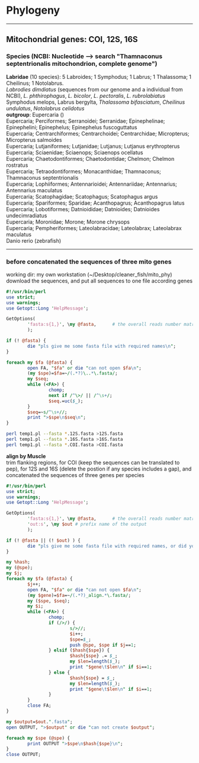 # Phylogeny
-----------
## Mitochondrial genes: COI, 12S, 16S
### Species (NCBI: Nucleotide --> search "Thamnaconus septentrionalis mitochondrion, complete genome")
**Labridae** (10 species): 5 Labroides; 1 Symphodus; 1 Labrus; 1 Thalassoma; 1 Cheilinus; 1 Notolabrus.     
*Labrodies dimdiatus* (sequences from our genome and a individual from NCBI), *L. phthirophagus*, *L. bicolor*, *L. pectoralis*, *L. rubrolabiatus*     
Symphodus melops, Labrus bergylta, *Thalassoma bifasciatum*, *Cheilinus undulatus*, *Notolabrus celidotus*    
**outgroup**: Eupercaria ()     
Eupercaria; Perciformes; Serranoidei; Serranidae; Epinephelinae; Epinephelini; Epinephelus; Epinephelus fuscoguttatus    
Eupercaria; Centrarchiformes; Centrarchoidei; Centrarchidae; Micropterus; Micropterus salmoides    
Eupercaria; Lutjaniformes; Lutjanidae; Lutjanus; Lutjanus erythropterus     
Eupercaria; Sciaenidae; Sciaenops; Sciaenops ocellatus     
Eupercaria; Chaetodontiformes; Chaetodontidae; Chelmon; Chelmon rostratus     
Eupercaria; Tetraodontiformes; Monacanthidae; Thamnaconus; Thamnaconus septentrionalis     
Eupercaria; Lophiiformes; Antennarioidei; Antennariidae; Antennarius; Antennarius maculatus       
Eupercaria; Scatophagidae; Scatophagus; Scatophagus argus        
Eupercaria; Spariformes; Sparidae; Acanthopagrus; Acanthopagrus latus      
Eupercaria; Lobotiformes; Datnioididae; Datnioides; Datnioides undecimradiatus     
Eupercaria; Moronidae; Morone; Morone chrysops     
Eupercaria; Pempheriformes; Lateolabracidae; Lateolabrax; Lateolabrax maculatus  
Danio rerio (zebrafish)     
***
### before concatenated the sequences of three mito genes
working dir: my own workstation (~/Desktop/cleaner_fish/mito_phy)    
download the sequences, and put all sequences to one file according genes      
```perl
#!/usr/bin/perl
use strict;
use warnings;
use Getopt::Long 'HelpMessage';

GetOptions(
        'fasta:s{1,}', \my @fasta,      # the overall reads number matrix
        );

if (! @fasta) {
        die "pls give me some fasta file with required names\n";
}

foreach my $fa (@fasta) {
        open FA, "$fa" or die "can not open $fa\n";
        (my $spe)=$fa=~/(.*?)\..*\.fasta/;
        my $seq;
        while (<FA>) {
                chomp;
                next if /^\>/ || /^\s+/;
                $seq.=uc($_);
        }
        $seq=~s/^\s+//;
        print ">$spe\n$seq\n";
}
```

```bash
perl temp1.pl --fasta *.12S.fasta >12S.fasta
perl temp1.pl --fasta *.16S.fasta >16S.fasta
perl temp1.pl --fasta *.COI.fasta >COI.fasta
```
**align by Muscle**    
trim flanking regions, for COI (keep the sequences can be translated to pep), for 12S and 16S (delete the postion if any species includes a gap), and concatenated the sequences of three genes per species       
```perl
#!/usr/bin/perl
use strict;
use warnings;
use Getopt::Long 'HelpMessage';

GetOptions(
        'fasta:s{1,}', \my @fasta,      # the overall reads number matrix
        'out:s', \my $out # prefix name of the output
        );

if (! @fasta || (! $out) ) {
        die "pls give me some fasta file with required names, or did you forget the output name\n";
}

my %hash;
my (@spe);
my $j;
foreach my $fa (@fasta) {
        $j++;
        open FA, "$fa" or die "can not open $fa\n";
        (my $gene)=$fa=~/(.*?)_align.*\.fasta/;
        my ($spe, $seq);
        my $i;
        while (<FA>) {
                chomp;
                if (/>/) {
                        s/>//;
                        $i++;
                        $spe=$_;
                        push @spe, $spe if $j==1;
                } elsif ($hash{$spe}) {
                        $hash{$spe} .= $_;
                        my $len=length($_);
                        print "$gene\t$len\n" if $i==1;
                } else {
                        $hash{$spe} = $_;
                        my $len=length($_);
                        print "$gene\t$len\n" if $i==1;
                }
        }
        close FA;
}

my $output=$out.".fasta";
open OUTPUT, ">$output" or die "can not create $output";

foreach my $spe (@spe) {
        print OUTPUT ">$spe\n$hash{$spe}\n";
}
close OUTPUT;
```
```bash

```
